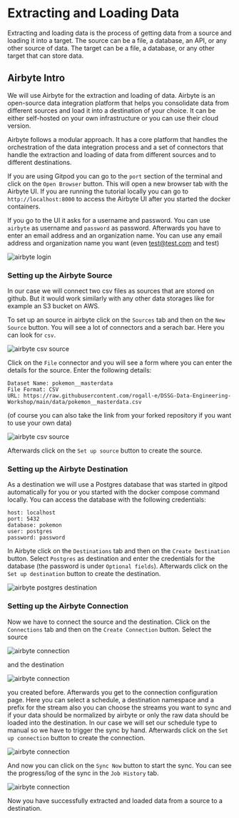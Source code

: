 # Extracting and Loading Data

Extracting and loading data is the process of getting data from a source and loading it into a target. The source can be a file, a database, an API, or any other source of data. The target can be a file, a database, or any other target that can store data.

## Airbyte Intro

We will use Airbyte for the extraction and loading of data. Airbyte is an open-source data integration platform that helps you consolidate data from different sources and load it into a destination of your choice. It can be either self-hosted on your own infrastructure or you can use their cloud version. 

Airbyte follows a modular approach. It has a core platform that handles the orchestration of the data integration process and a set of connectors that handle the extraction and loading of data from different sources and to different destinations.

If you are using Gitpod you can go to the `port` section of the terminal and click on the `Open Browser` button. This will open a new browser tab with the Airbyte UI. If you are running the tutorial locally you can go to `http://localhost:8000` to access the Airbyte UI after you started the docker containers.

If you go to the UI it asks for a username and password. You can use `airbyte` as username and `password` as password. Afterwards you have to enter an email address and an organization name. You can use any email address and organization name you want (even test@test.com and test)

![airbyte login](../images/airbyte_user_setup.png)


### Setting up the Airbyte Source

In our case we will connect two csv files as sources that are stored on github. But it would work similarly with any other data storages like for example an S3 bucket on AWS.

To set up an source in airbyte click on the `Sources` tab and then on the `New Source` button. You will see a lot of connectors and a serach bar. Here you can look for `csv`. 

![airbyte csv source](../images/airbyte_source_step1.png)

Click on the `File` connector and you will see a form where you can enter the details for the source. Enter the following details:

```
Dataset Name: pokemon__masterdata
File Format: CSV
URL: https://raw.githubusercontent.com/rogall-e/DSSG-Data-Engineering-Workshop/main/data/pokemon__masterdata.csv
```

(of course you can also take the link from your forked repository if you want to use your own data)

![airbyte csv source](../images/airbyte_source_step2.png)

Afterwards click on the `Set up source` button to create the source.


### Setting up the Airbyte Destination

As a destination we will use a Postgres database that was started in gitpod automatically for you or you started with the docker compose command locally. You can access the database with the following credentials:

```
host: localhost
port: 5432
database: pokemon
user: postgres
password: password
```

In Airbyte click on the `Destinations` tab and then on the `Create Destination` button. Select `Postgres` as destination and enter the credentials for the database (the password is under `Optional fields`). Afterwards click on the `Set up destination` button to create the destination.

![airbyte postgres destination](../images/airbyte_destination.png)

### Setting up the Airbyte Connection

Now we have to connect the source and the destination. Click on the `Connections` tab and then on the `Create Connection` button. Select the source 

![airbyte connection](../images/airbyte_connection_source.png)

and the destination 

![airbyte connection](../images/airbyte_connection_destination.png)

you created before. Afterwards you get to the connection configuration page. Here you can select a schedule, a destination namespace and a prefix for the stream also you can choose the streams you want to sync and if your data should be normalized by airbyte or only the raw data should be loaded into the destination. In our case we will set our schedule type to manual so we have to trigger the sync by hand. Afterwards click on the `Set up connection` button to create the connection.

![airbyte connection](../images/airbyte_connection_config.png)

And now you can click on the `Sync Now` button to start the sync. You can see the progress/log of the sync in the `Job History` tab.

![airbyte connection](../images/airbyte_connection_sync.png)

Now you have successfully extracted and loaded data from a source to a destination. 
